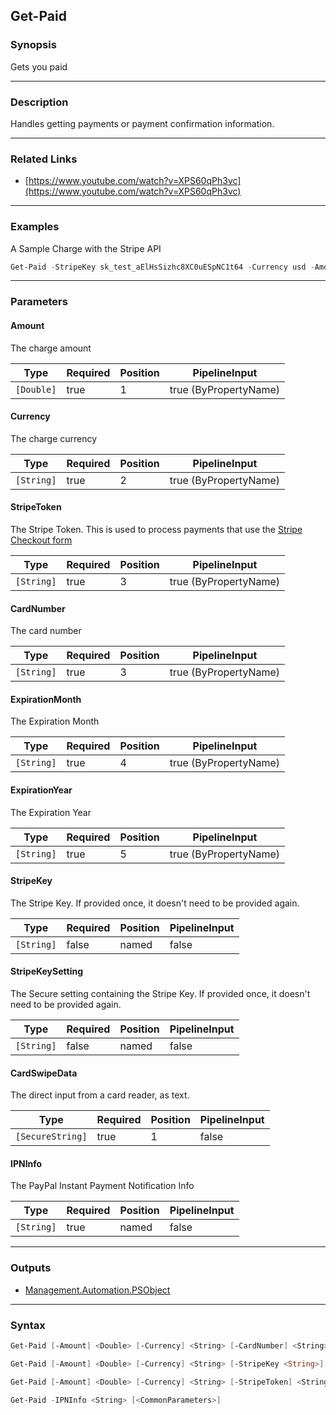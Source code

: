 Get-Paid
--------

### Synopsis
Gets you paid

---

### Description

Handles getting payments or payment confirmation information.

---

### Related Links
* [https://www.youtube.com/watch?v=XPS60qPh3vc](https://www.youtube.com/watch?v=XPS60qPh3vc)

---

### Examples
A Sample Charge with the Stripe API

```PowerShell
Get-Paid -StripeKey sk_test_aElHsSizhc8XC0uESpNC1t64 -Currency usd -Amount 400 -CardNumber 4242424242424242 -ExpirationMonth 12 -ExpirationYear 2014 -CardVerficationCode 123
```

---

### Parameters
#### **Amount**
The charge amount

|Type      |Required|Position|PipelineInput        |
|----------|--------|--------|---------------------|
|`[Double]`|true    |1       |true (ByPropertyName)|

#### **Currency**
The charge currency

|Type      |Required|Position|PipelineInput        |
|----------|--------|--------|---------------------|
|`[String]`|true    |2       |true (ByPropertyName)|

#### **StripeToken**
The Stripe Token.  This is used to process payments that use the [Stripe Checkout form](https://stripe.com/docs/checkout)

|Type      |Required|Position|PipelineInput        |
|----------|--------|--------|---------------------|
|`[String]`|true    |3       |true (ByPropertyName)|

#### **CardNumber**
The card number

|Type      |Required|Position|PipelineInput        |
|----------|--------|--------|---------------------|
|`[String]`|true    |3       |true (ByPropertyName)|

#### **ExpirationMonth**
The Expiration Month

|Type      |Required|Position|PipelineInput        |
|----------|--------|--------|---------------------|
|`[String]`|true    |4       |true (ByPropertyName)|

#### **ExpirationYear**
The Expiration Year

|Type      |Required|Position|PipelineInput        |
|----------|--------|--------|---------------------|
|`[String]`|true    |5       |true (ByPropertyName)|

#### **StripeKey**
The Stripe Key.  If provided once, it doesn't need to be provided again.

|Type      |Required|Position|PipelineInput|
|----------|--------|--------|-------------|
|`[String]`|false   |named   |false        |

#### **StripeKeySetting**
The Secure setting containing the Stripe Key.  If provided once, it doesn't need to be provided again.

|Type      |Required|Position|PipelineInput|
|----------|--------|--------|-------------|
|`[String]`|false   |named   |false        |

#### **CardSwipeData**
The direct input from a card reader, as text.

|Type            |Required|Position|PipelineInput|
|----------------|--------|--------|-------------|
|`[SecureString]`|true    |1       |false        |

#### **IPNInfo**
The PayPal Instant Payment Notification Info

|Type      |Required|Position|PipelineInput|
|----------|--------|--------|-------------|
|`[String]`|true    |named   |false        |

---

### Outputs
* [Management.Automation.PSObject](https://learn.microsoft.com/en-us/dotnet/api/System.Management.Automation.PSObject)

---

### Syntax
```PowerShell
Get-Paid [-Amount] <Double> [-Currency] <String> [-CardNumber] <String> [-ExpirationMonth] <String> [-ExpirationYear] <String> [-StripeKey <String>] [-StripeKeySetting <String>] [<CommonParameters>]
```
```PowerShell
Get-Paid [-Amount] <Double> [-Currency] <String> [-StripeKey <String>] [-StripeKeySetting <String>] [-CardSwipeData] <SecureString> [<CommonParameters>]
```
```PowerShell
Get-Paid [-Amount] <Double> [-Currency] <String> [-StripeToken] <String> [-StripeKey <String>] [-StripeKeySetting <String>] [<CommonParameters>]
```
```PowerShell
Get-Paid -IPNInfo <String> [<CommonParameters>]
```

